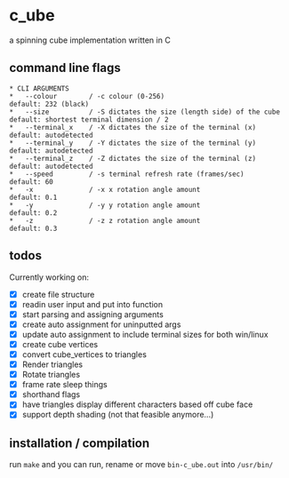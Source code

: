 # c_ube

a spinning cube implementation written in C

## command line flags

    * CLI ARGUMENTS
    *   --colour        / -c colour (0-256)                                 default: 232 (black)
    *   --size          / -S dictates the size (length side) of the cube    default: shortest terminal dimension / 2
    *   --terminal_x    / -X dictates the size of the terminal (x)          default: autodetected
    *   --terminal_y    / -Y dictates the size of the terminal (y)          default: autodetected
    *   --terminal_z    / -Z dictates the size of the terminal (z)          default: autodetected
    *   --speed         / -s terminal refresh rate (frames/sec)             default: 60
    *   -x              / -x x rotation angle amount                        default: 0.1
    *   -y              / -y y rotation angle amount                        default: 0.2
    *   -z              / -z z rotation angle amount                        default: 0.3

## todos
Currently working on:
 - [x] create file structure
 - [x] readin user input and put into function
 - [x] start parsing and assigning arguments
 - [x] create auto assignment for uninputted args
 - [x] update auto assignment to include terminal sizes for both win/linux
 - [x] create cube vertices
 - [x] convert cube_vertices to triangles
 - [x] Render triangles
 - [x] Rotate triangles
 - [x] frame rate sleep things
 - [x] shorthand flags
 - [x] have triangles display different characters based off cube face
 - [x] support depth shading (not that feasible anymore...)

## installation / compilation

run `make` and you can run, rename or move `bin-c_ube.out` into `/usr/bin/`
